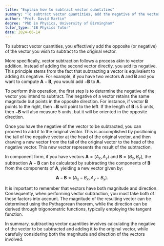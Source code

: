 ```yaml
---
title: "Explain how to subtract vector quantities"
summary: "To subtract vector quantities, add the negative of the vector to the original vector. This method effectively combines the vectors to achieve the desired subtraction."
author: "Prof. David Martin"
degree: "PhD in Physics, University of Birmingham"
tutor_type: "IB Physics Tutor"
date: 2024-06-14
---
```


To subtract vector quantities, you effectively add the opposite (or negative) of the vector you wish to subtract to the original vector.

More specifically, vector subtraction follows a process akin to vector addition. Instead of adding the second vector directly, you add its negative. This principle stems from the fact that subtracting a vector is equivalent to adding its negative. For example, if you have two vectors $\mathbf{A}$ and $\mathbf{B}$ and you want to compute $\mathbf{A} - \mathbf{B}$, you would add $-\mathbf{B}$ to $\mathbf{A}$.

To perform this operation, the first step is to determine the negative of the vector you intend to subtract. The negative of a vector retains the same magnitude but points in the opposite direction. For instance, if vector $\mathbf{B}$ points to the right, then $-\mathbf{B}$ will point to the left. If the length of $\mathbf{B}$ is $5$ units, then $-\mathbf{B}$ will also measure $5$ units, but it will be oriented in the opposite direction.

Once you have the negative of the vector to be subtracted, you can proceed to add it to the original vector. This is accomplished by positioning the tail of the negative vector at the head of the original vector, and then drawing a new vector from the tail of the original vector to the head of the negative vector. This new vector represents the result of the subtraction.

In component form, if you have vectors $\mathbf{A} = (A_x, A_y)$ and $\mathbf{B} = (B_x, B_y)$, the subtraction $\mathbf{A} - \mathbf{B}$ can be calculated by subtracting the components of $\mathbf{B}$ from the components of $\mathbf{A}$, yielding a new vector given by:

$$
\mathbf{A} - \mathbf{B} = (A_x - B_x, A_y - B_y).
$$

It is important to remember that vectors have both magnitude and direction. Consequently, when performing vector subtraction, you must take both of these factors into account. The magnitude of the resulting vector can be determined using the Pythagorean theorem, while the direction can be derived through trigonometric functions, typically employing the tangent function.

In summary, subtracting vector quantities involves calculating the negative of the vector to be subtracted and adding it to the original vector, while carefully considering both the magnitude and direction of the vectors involved.
    